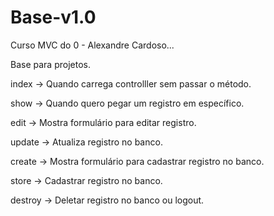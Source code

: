 # Base-v1.0

Curso MVC do 0 - Alexandre Cardoso...

Base para projetos.

index -> Quando carrega controlller sem passar o método.

show -> Quando quero pegar um registro em específico.

edit -> Mostra formulário para editar registro.

update -> Atualiza registro no banco.

create -> Mostra formulário para cadastrar registro no banco.

store -> Cadastrar registro no banco.

destroy -> Deletar registro no banco ou logout.
